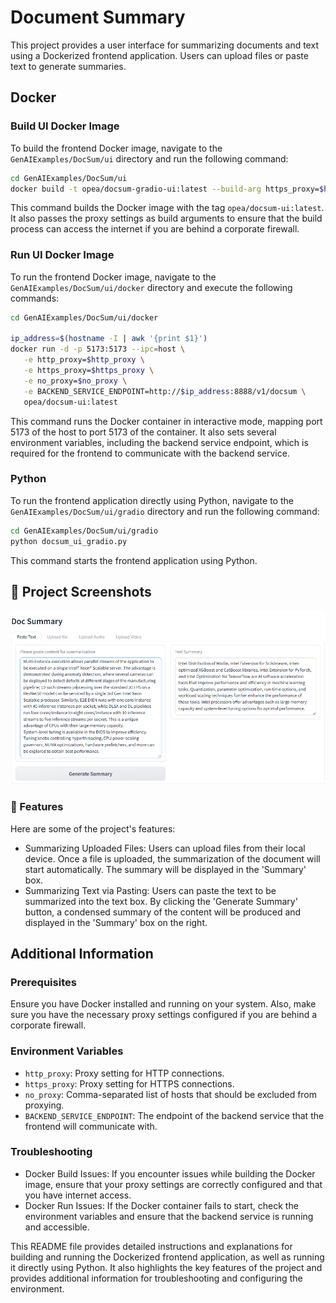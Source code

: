 # Document Summary

This project provides a user interface for summarizing documents and text using a Dockerized frontend application. Users can upload files or paste text to generate summaries.

## Docker

### Build UI Docker Image

To build the frontend Docker image, navigate to the `GenAIExamples/DocSum/ui` directory and run the following command:

```bash
cd GenAIExamples/DocSum/ui
docker build -t opea/docsum-gradio-ui:latest --build-arg https_proxy=$https_proxy --build-arg http_proxy=$http_proxy -f docker/Dockerfile.gradio .
```

This command builds the Docker image with the tag `opea/docsum-ui:latest`. It also passes the proxy settings as build arguments to ensure that the build process can access the internet if you are behind a corporate firewall.

### Run UI Docker Image

To run the frontend Docker image, navigate to the `GenAIExamples/DocSum/ui/docker` directory and execute the following commands:

```bash
cd GenAIExamples/DocSum/ui/docker

ip_address=$(hostname -I | awk '{print $1}')
docker run -d -p 5173:5173 --ipc=host \
   -e http_proxy=$http_proxy \
   -e https_proxy=$https_proxy \
   -e no_proxy=$no_proxy \
   -e BACKEND_SERVICE_ENDPOINT=http://$ip_address:8888/v1/docsum \
   opea/docsum-ui:latest
```

This command runs the Docker container in interactive mode, mapping port 5173 of the host to port 5173 of the container. It also sets several environment variables, including the backend service endpoint, which is required for the frontend to communicate with the backend service.

### Python

To run the frontend application directly using Python, navigate to the `GenAIExamples/DocSum/ui/gradio` directory and run the following command:

```bash
cd GenAIExamples/DocSum/ui/gradio
python docsum_ui_gradio.py
```

This command starts the frontend application using Python.

## 📸 Project Screenshots

![project-screenshot](../../assets/img/docSum_ui_gradio_text.png)

### 🧐 Features

Here are some of the project's features:

- Summarizing Uploaded Files: Users can upload files from their local device. Once a file is uploaded, the summarization of the document will start automatically. The summary will be displayed in the 'Summary' box.
- Summarizing Text via Pasting: Users can paste the text to be summarized into the text box. By clicking the 'Generate Summary' button, a condensed summary of the content will be produced and displayed in the 'Summary' box on the right.

## Additional Information

### Prerequisites

Ensure you have Docker installed and running on your system. Also, make sure you have the necessary proxy settings configured if you are behind a corporate firewall.

### Environment Variables

- `http_proxy`: Proxy setting for HTTP connections.
- `https_proxy`: Proxy setting for HTTPS connections.
- `no_proxy`: Comma-separated list of hosts that should be excluded from proxying.
- `BACKEND_SERVICE_ENDPOINT`: The endpoint of the backend service that the frontend will communicate with.

### Troubleshooting

- Docker Build Issues: If you encounter issues while building the Docker image, ensure that your proxy settings are correctly configured and that you have internet access.
- Docker Run Issues: If the Docker container fails to start, check the environment variables and ensure that the backend service is running and accessible.

This README file provides detailed instructions and explanations for building and running the Dockerized frontend application, as well as running it directly using Python. It also highlights the key features of the project and provides additional information for troubleshooting and configuring the environment.
